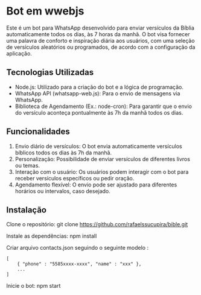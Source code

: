 # Bot em wwebjs
Este é um bot para WhatsApp desenvolvido para enviar versículos da Bíblia automaticamente todos os dias, às 7 horas da manhã. O bot visa fornecer uma palavra de conforto e inspiração diária aos usuários, com uma seleção de versículos aleatórios ou programados, de acordo com a configuração da aplicação.

## Tecnologias Utilizadas
- Node.js: Utilizado para a criação do bot e a lógica de programação.
- WhatsApp API (whatsapp-web.js): Para o envio de mensagens via WhatsApp.
- Biblioteca de Agendamento (Ex.: node-cron): Para garantir que o envio do versículo aconteça pontualmente às 7h da manhã todos os dias.

## Funcionalidades
1. Envio diário de versículos: O bot envia automaticamente versículos bíblicos todos os dias às 7h da manhã.
2. Personalização: Possibilidade de enviar versículos de diferentes livros ou temas.
3. Interação com o usuário: Os usuários podem interagir com o bot para receber versículos específicos ou pedir oração.
4. Agendamento flexível: O envio pode ser ajustado para diferentes horários ou intervalos, caso desejado.

## Instalação
Clone o repositório:
git clone https://github.com/rafaelssucupira/bible.git


Instale as dependências:
npm install

Criar arquivo contacts.json seguindo o seguinte modelo :
```
[
	{ "phone" : "5585xxxx-xxxx", "name" : "xxx" },
	...
]
```

Inicie o bot:
npm start

